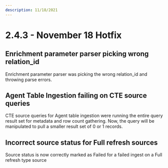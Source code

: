 ```yaml
---
description: 11/18/2021
---
```


# 2.4.3 - November 18 Hotfix ​

## Enrichment parameter parser picking wrong relation\_id <a href="#schema-lock" id="schema-lock"></a>

Enrichment parameter parser was picking the wrong relation\_id and throwing parse errors.

## Agent Table Ingestion failing on CTE source queries <a href="#snowflake-0-record-outputs" id="snowflake-0-record-outputs"></a>

CTE source queries for Agent table ingestion were running the entire query result set for metadata and row count gathering. Now, the query will be manipulated to pull a smaller result set of 0 or 1 records.

## Incorrect source status for Full refresh sources <a href="#snowflake-0-record-outputs" id="snowflake-0-record-outputs"></a>

Source status is now correctly marked as Failed for a failed ingest on a Full refresh type source
